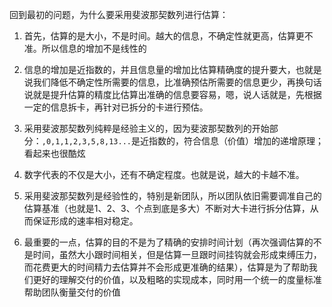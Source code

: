回到最初的问题，为什么要采用斐波那契数列进行估算：

1. 首先，估算的是大小，不是时间。越大的信息，不确定性就更高，估算更不准。所以信息的增加不是线性的

2. 信息的增加是近指数的，并且信息量的增加比估算精确度的提升要大，也就是说我们降低不确定性所需要的信息，比准确预估所需要的信息更少，再换句话说就是提升估算的精度比估算出准确的信息要容易，嗯，说人话就是，先根据一定的信息拆卡，再针对已拆分的卡进行预估。

3. 采用斐波那契数列纯粹是经验主义的，因为斐波那契数列的开始部分：`,0,1,1,2,3,5,8,13...`是近指数的，符合信息（价值）增加的递增原理；看起来也很酷炫
4. 数字代表的不仅是大小，还有不确定程度。也就是说，越大的卡越不准。
5. 采用斐波那契数列是经验性的，特别是新团队，所以团队依旧需要调准自己的估算基准（也就是1、2、3、个点到底是多大）不断对大卡进行拆分估算，从而保证形成的速率相对稳定。
6. 最重要的一点，估算的目的不是为了精确的安排时间计划（再次强调估算的不是时间，虽然大小跟时间相关，但是估算一旦跟时间挂钩就会形成束缚压力，而花费更大的时间精力去估算并不会形成更准确的结果），估算是为了帮助我们更好的理解交付的价值，以及粗略的实现成本，同时用一个统一的度量标准帮助团队衡量交付的价值